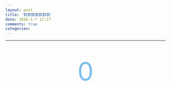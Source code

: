 ```yaml
---
layout: post
title: '数数数数数数数'
date: 2016-1-7 17:17
comments: true
categories: 
---
```



---


<br>
<br>
<div align="center"><span style="font-size:80px;color:#7bbfea;"   >0</span></p></div>
<br>

<script type="text/javascript" src="http://cdn.mathjax.org/mathjax/latest/MathJax.js?config=default"></script>
<!--more-->


